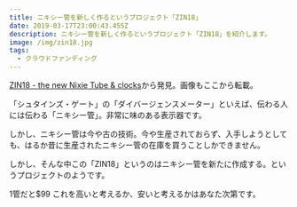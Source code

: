 ```yaml
---
title: ニキシー管を新しく作るというプロジェクト「ZIN18」
date: 2019-03-17T23:00:43.455Z
description: ニキシー管を新しく作るというプロジェクト「ZIN18」を紹介します。
image: /img/zin18.jpg
tags:
  - クラウドファンディング
---
```

[ZIN18 - the new Nixie Tube & clocks](https://www.kickstarter.com/projects/1989465642/zin18-the-new-nixie-tube-and-clocks)から発見。画像もここから転載。

「シュタインズ・ゲート」の「ダイバージェンスメーター」といえば、伝わる人には伝わる「ニキシー管」。非常に味のある表示器です。

しかし、ニキシー管は今や古の技術。今や生産されておらず、入手しようとしても、はるか昔に生産されたニキシー管の在庫を買うことしかできません。

しかし、そんな中この「ZIN18」というのはニキシー管を新たに作成する。というプロジェクトのようです。

1管だと$99 これを高いと考えるか、安いと考えるかはあなた次第です。
